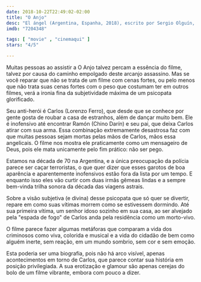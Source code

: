 ```yaml
---
date: 2018-10-22T22:49:02-02:00
title: "O Anjo"
desc: "El ángel (Argentina, Espanha, 2018), escrito por Sergio Olguín, Rodolfo Palacios e Luis Ortega, dirigido por Ortega, com Lorenzo Ferro, Chino Darín, Daniel Fanego. #mostrasp"
imdb: "7204348"

tags: [ "movie" , "cinemaqui" ]
stars: "4/5"

---
```

Muitas pessoas ao assistir a O Anjo talvez percam a essência do filme, talvez por causa do caminho empolgado deste arcanjo assassino. Mas se você reparar que não se trata de um filme com cenas fortes, ou pelo menos que não trata suas cenas fortes com o peso que costumam ter em outros filmes, verá a ironia fina da subjetividade máxima de um psicopata glorificado.

Seu anti-herói é Carlos (Lorenzo Ferro), que desde que se conhece por gente gosta de roubar a casa de estranhos, além de dançar muito bem. Ele é inofensivo até encontrar Ramón (Chino Darín) e seu pai, que deixa Carlos atirar com sua arma. Essa combinação extremamente desastrosa faz com que muitas pessoas sejam mortas pelas mãos de Carlos, mãos essa angelicais. O filme nos mostra ele praticamente como um mensageiro de Deus, pois ele mata unicamente pelo fim prático: não ser pego.

Estamos na década de 70 na Argentina, e a única preocupação da polícia parece ser caçar terroristas, o que quer dizer que esses garotos de boa aparência e aparentemente inofensivos estão fora da lista por um tempo. E enquanto isso eles vão curtir com duas irmãs gêmeas lindas e a sempre bem-vinda trilha sonora da década das viagens astrais.

Sobre a visão subjetiva (e divina) desse psicopata que só quer se divertir, repare em como suas vítimas morrem como se estivessem dormindo. Até sua primeira vítima, um senhor idoso sozinho em sua casa, ao ser alvejado pela "espada de fogo" de Carlos anda pela residência como um morto-vivo.

O filme parece fazer algumas metáforas que comparam a vida dos criminosos como viva, colorida e musical e a vida do cidadão de bem como alguém inerte, sem reação, em um mundo sombrio, sem cor e sem emoção.

Esta poderia ser uma biografia, pois não há arco visível, apenas acontecimentos em torno de Carlos, que parece contar sua história em posição privilegiada. A sua erotização e glamour são apenas cerejas do bolo de um filme vibrante, embora com pouco a dizer.
